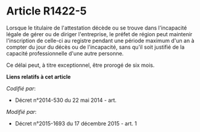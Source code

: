 # Article R1422-5

Lorsque le titulaire de l'attestation décède ou se trouve dans l'incapacité légale de gérer ou de diriger l'entreprise, le
préfet de région peut maintenir l'inscription de celle-ci au registre pendant une période maximum d'un an à compter du jour
du décès ou de l'incapacité, sans qu'il soit justifié de la capacité professionnelle d'une autre personne.

Ce délai peut, à titre exceptionnel, être prorogé de six mois.

**Liens relatifs à cet article**

_Codifié par_:

  - Décret n°2014-530 du 22 mai 2014 - art.

_Modifié par_:

  - Décret n°2015-1693 du 17 décembre 2015 - art. 1

